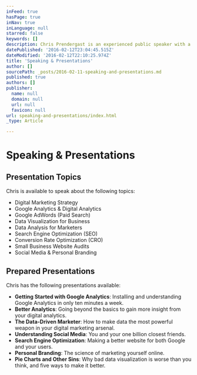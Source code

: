 ```yaml
---
inFeed: true
hasPage: true
inNav: true
inLanguage: null
starred: false
keywords: []
description: Chris Prendergast is an experienced public speaker with a variety of digital marketing and data analytics presentations for your business.
datePublished: '2016-02-12T23:04:45.515Z'
dateModified: '2016-02-12T22:10:25.974Z'
title: 'Speaking & Presentations'
author: []
sourcePath: _posts/2016-02-11-speaking-and-presentations.md
published: true
authors: []
publisher:
  name: null
  domain: null
  url: null
  favicon: null
url: speaking-and-presentations/index.html
_type: Article

---
```

# Speaking & Presentations

## Presentation Topics

Chris is available to speak about the following topics:

* Digital Marketing Strategy
* Google Analytics & Digital Analytics
* Google AdWords (Paid Search)
* Data Visualization for Business
* Data Analysis for Marketers
* Search Engine Optimization (SEO)
* Conversion Rate Optimization (CRO)
* Small Business Website Audits
* Social Media & Personal Branding

## Prepared Presentations

Chris has the following presentations available:

* **Getting Started with Google Analytics**: Installing and understanding Google Analytics in only ten minutes a week.
* **Better Analytics**: Going beyond the basics to gain more insight from your digital analytics.
* **The Data-Driven Marketer**: How to make data the most powerful weapon in your digital marketing arsenal.
* **Understanding Social Media**: You and your one billion closest friends.
* **Search Engine Optimization**: Making a better website for both Google and your users.
* **Personal Branding**: The science of marketing yourself online.
* **Pie Charts and Other Sins**: Why bad data visualization is worse than you think, and five ways to make it better.